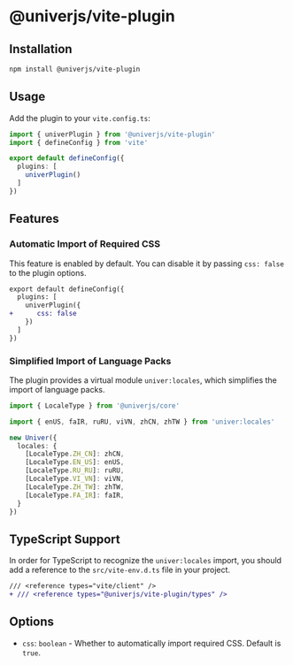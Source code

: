 # @univerjs/vite-plugin

## Installation

```bash
npm install @univerjs/vite-plugin
```

## Usage

Add the plugin to your `vite.config.ts`:

```typescript
import { univerPlugin } from '@univerjs/vite-plugin'
import { defineConfig } from 'vite'

export default defineConfig({
  plugins: [
    univerPlugin()
  ]
})
```

## Features

### Automatic Import of Required CSS

This feature is enabled by default. You can disable it by passing `css: false` to the plugin options.

```diff
export default defineConfig({
  plugins: [
    univerPlugin({
+      css: false
    })
  ]
})
```

### Simplified Import of Language Packs

The plugin provides a virtual module `univer:locales`, which simplifies the import of language packs.

```typescript
import { LocaleType } from '@univerjs/core'

import { enUS, faIR, ruRU, viVN, zhCN, zhTW } from 'univer:locales'

new Univer({
  locales: {
    [LocaleType.ZH_CN]: zhCN,
    [LocaleType.EN_US]: enUS,
    [LocaleType.RU_RU]: ruRU,
    [LocaleType.VI_VN]: viVN,
    [LocaleType.ZH_TW]: zhTW,
    [LocaleType.FA_IR]: faIR,
  }
})
```

## TypeScript Support

In order for TypeScript to recognize the `univer:locales` import, you should add a reference to the `src/vite-env.d.ts` file in your project.

```diff
/// <reference types="vite/client" />
+ /// <reference types="@univerjs/vite-plugin/types" />
```

## Options

- `css`: `boolean` - Whether to automatically import required CSS. Default is `true`.
